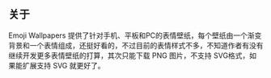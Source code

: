## 关于

Emoji Wallpapers 提供了针对手机、平板和PC的表情壁纸，每个壁纸由一个渐变背景和一个表情组成，还挺好看的，不过目前的表情样式不多，不知道作者有没有继续开发更多表情壁纸的打算，其次只能下载 PNG 图片，不支持 SVG格式，如果能扩展支持 SVG 就更好了。